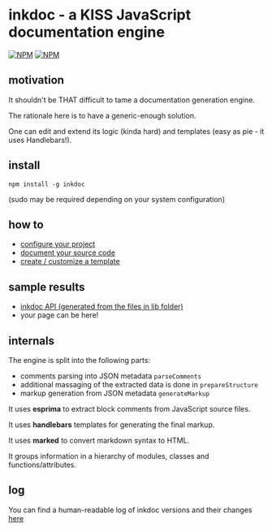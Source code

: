 # inkdoc - a KISS JavaScript documentation engine


[![NPM](https://nodei.co/npm/inkdoc.png?downloads=true&compact=true)](https://nodei.co/npm/inkdoc/)
[![NPM](https://nodei.co/npm-dl/inkdoc.png?months=2)](https://nodei.co/npm/inkdoc/)


## motivation

It shouldn't be THAT difficult to tame a documentation generation engine.

The rationale here is to have a generic-enough solution.

One can edit and extend its logic (kinda hard) and templates (easy as pie - it uses Handlebars!).



## install

`npm install -g inkdoc`

(sudo may be required depending on your system configuration)



## how to

* [configure your project](https://github.com/JosePedroDias/inkdoc/blob/master/HOW_TO.md#configure-your-project)
* [document your source code](https://github.com/JosePedroDias/inkdoc/blob/master/HOW_TO.md#document-your-source-code)
* [create / customize a template](https://github.com/JosePedroDias/inkdoc/blob/master/HOW_TO.md#create--customize-a-template)



## sample results

* [inkdoc API (generated from the files in lib folder)](https://github.com/JosePedroDias/inkdoc/blob/master/API.md)
* your page can be here!



## internals

The engine is split into the following parts:

* comments parsing into JSON metadata `parseComments`
* additional massaging of the extracted data is done in `prepareStructure`
* markup generation from JSON metadata `generateMarkup`

It uses **esprima** to extract block comments from JavaScript source files.

It uses **handlebars** templates for generating the final markup.

It uses **marked** to convert markdown syntax to HTML.

It groups information in a hierarchy of modules, classes and functions/attributes.



## log

You can find a human-readable log of inkdoc versions and their changes [here](https://github.com/JosePedroDias/inkdoc/blob/master/LOG.md)
